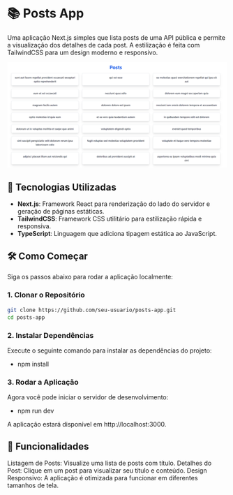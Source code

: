 # 📚 Posts App

Uma aplicação Next.js simples que lista posts de uma API pública e permite a visualização dos detalhes de cada post. A estilização é feita com TailwindCSS para um design moderno e responsivo.

![posts image description](image.png)

## 🚀 Tecnologias Utilizadas

- **Next.js**: Framework React para renderização do lado do servidor e geração de páginas estáticas.
- **TailwindCSS**: Framework CSS utilitário para estilização rápida e responsiva.
- **TypeScript**: Linguagem que adiciona tipagem estática ao JavaScript.

## 🛠️ Como Começar

Siga os passos abaixo para rodar a aplicação localmente:

### 1. Clonar o Repositório

```bash
git clone https://github.com/seu-usuario/posts-app.git
cd posts-app
```

### 2. Instalar Dependências

Execute o seguinte comando para instalar as dependências do projeto:

- npm install

### 3. Rodar a Aplicação

Agora você pode iniciar o servidor de desenvolvimento:

- npm run dev

A aplicação estará disponível em http://localhost:3000.

## 📖 Funcionalidades

Listagem de Posts: Visualize uma lista de posts com título.
Detalhes do Post: Clique em um post para visualizar seu título e conteúdo.
Design Responsivo: A aplicação é otimizada para funcionar em diferentes tamanhos de tela.
